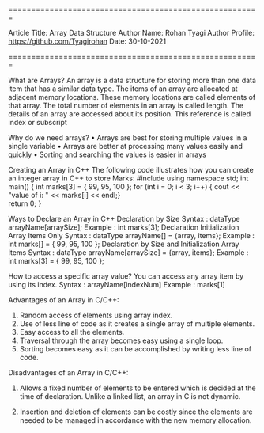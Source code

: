 
=======================================================

Article Title: Array Data Structure
Author Name: Rohan Tyagi
Author Profile: https://github.com/Tyagirohan
Date: 30-10-2021

=======================================================

What are Arrays?
An array is a data structure for storing more than one data item that has a similar data type. The items of an array are allocated at adjacent memory locations. These memory locations are called elements of that array.
The total number of elements in an array is called length. The details of an array are accessed about its position. This reference is called index or subscript

Why do we need arrays?
•	Arrays are best for storing multiple values in a single variable
•	Arrays are better at processing many values easily and quickly
•	Sorting and searching the values is easier in arrays


Creating an Array in C++
The following code illustrates how you can create an integer array in C++ to store Marks:
#include <iostream>
using namespace std;
int main()
{ int marks[3] = { 99, 95, 100 };
 for (int i = 0; i < 3; i++)
  {   cout << "value of i: " << marks[i] << endl;}	
  return 0;
}


Ways to Declare an Array in C++
Declaration by Size
Syntax  :   dataType arrayName[arraySize];
Example :  int marks[3];
Declaration Initialization Array Items Only
Syntax :   dataType arrayName[] = {array, items};
Example  :   int marks[] = { 99, 95, 100 };
Declaration by Size and Initialization Array Items
Syntax  :   dataType arrayName[arraySize] = {array, items};
Example :    int marks[3] = { 99, 95, 100 };


How to access a specific array value?
You can access any array item by using its index.
Syntax  :   arrayName[indexNum]
Example   :  marks[1]

Advantages of an Array in C/C++: 
1.	Random access of elements using array index.
2.	Use of less line of code as it creates a single array of multiple elements.
3.	Easy access to all the elements.
4.	Traversal through the array becomes easy using a single loop.
5.	Sorting becomes easy as it can be accomplished by writing less line of code.


Disadvantages of an Array in C/C++: 
1.	Allows a fixed number of elements to be entered which is decided at the time of declaration. Unlike a linked list, an array in C is not dynamic.

2.	Insertion and deletion of elements can be costly since the elements are needed to be managed in accordance with the new memory allocation.


